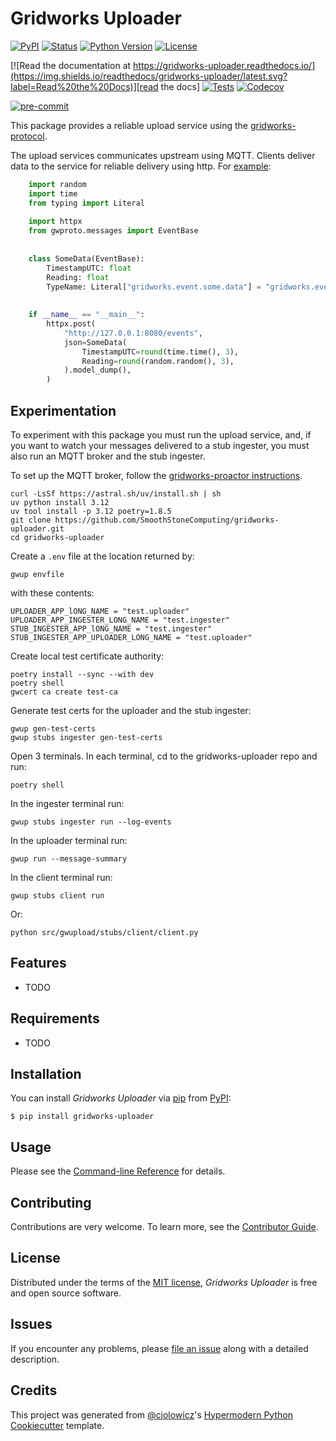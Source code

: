 # Gridworks Uploader

[![PyPI](https://img.shields.io/pypi/v/gridworks-uploader.svg)][pypi_]
[![Status](https://img.shields.io/pypi/status/gridworks-uploader.svg)][status]
[![Python Version](https://img.shields.io/pypi/pyversions/gridworks-uploader)][python version]
[![License](https://img.shields.io/pypi/l/gridworks-uploader)][license]

[![Read the documentation at https://gridworks-uploader.readthedocs.io/](https://img.shields.io/readthedocs/gridworks-uploader/latest.svg?label=Read%20the%20Docs)][read the docs]
[![Tests](https://github.com/SmoothStoneComputing/gridworks-uploader/workflows/Tests/badge.svg)][tests]
[![Codecov](https://codecov.io/gh/SmoothStoneComputing/gridworks-uploader/branch/main/graph/badge.svg)][codecov]

[![pre-commit](https://img.shields.io/badge/pre--commit-enabled-brightgreen?logo=pre-commit&logoColor=white)][pre-commit]

[pypi_]: https://pypi.org/project/gridworks-uploader/
[status]: https://pypi.org/project/gridworks-uploader/
[python version]: https://pypi.org/project/gridworks-uploader
[read the docs]: https://gridworks-uploader.readthedocs.io/
[tests]: https://github.com/SmoothStoneComputing/gridworks-uploader/actions?workflow=Tests
[codecov]: https://app.codecov.io/gh/anschweitzer/gridworks-uploader
[pre-commit]: https://github.com/pre-commit/pre-commit

This package provides a reliable upload service using the [gridworks-protocol]. 

The upload services communicates upstream using MQTT. Clients deliver data to
the service for reliable delivery using http. For [example](./src/gwupload/stubs/client/client.py): 

```python
    import random
    import time
    from typing import Literal
    
    import httpx
    from gwproto.messages import EventBase
    
    
    class SomeData(EventBase):
        TimestampUTC: float
        Reading: float
        TypeName: Literal["gridworks.event.some.data"] = "gridworks.event.some.data"
    
    
    if __name__ == "__main__":
        httpx.post(
            "http://127.0.0.1:8080/events",
            json=SomeData(
                TimestampUTC=round(time.time(), 3),
                Reading=round(random.random(), 3),
            ).model_dump(),
        )
```

## Experimentation

To experiment with this package you must run the upload service, and, if you
want to watch your messages delivered to a stub ingester, you must also run an
MQTT broker and the stub ingester. 

To set up the MQTT broker, follow the [gridworks-proactor instructions].

```shell
curl -LsSf https://astral.sh/uv/install.sh | sh
uv python install 3.12
uv tool install -p 3.12 poetry=1.8.5
git clone https://github.com/SmoothStoneComputing/gridworks-uploader.git
cd gridworks-uploader
```
Create a `.env` file at the location returned by: 
```shell
gwup envfile
```

with these contents:
```
UPLOADER_APP_lONG_NAME = "test.uploader"
UPLOADER_APP_INGESTER_LONG_NAME = "test.ingester"
STUB_INGESTER_APP_lONG_NAME = "test.ingester"
STUB_INGESTER_APP_UPLOADER_LONG_NAME = "test.uploader"
```

Create local test certificate authority:
```shell
poetry install --sync --with dev
poetry shell
gwcert ca create test-ca
```

Generate test certs for the uploader and the stub ingester:
```shell
gwup gen-test-certs
gwup stubs ingester gen-test-certs
```

Open 3 terminals. In each terminal, cd to the gridworks-uploader repo and run:
```shell
poetry shell
```

In the ingester terminal run:
```shell
gwup stubs ingester run --log-events
```

In the uploader terminal run:
```shell 
gwup run --message-summary
```

In the client terminal run:
```shell
gwup stubs client run 
```

Or:
```shell
python src/gwupload/stubs/client/client.py 
```


## Features

- TODO

## Requirements

- TODO

## Installation

You can install _Gridworks Uploader_ via [pip] from [PyPI]:

```console
$ pip install gridworks-uploader
```

## Usage

Please see the [Command-line Reference] for details.

## Contributing

Contributions are very welcome.
To learn more, see the [Contributor Guide].

## License

Distributed under the terms of the [MIT license][license],
_Gridworks Uploader_ is free and open source software.

## Issues

If you encounter any problems,
please [file an issue] along with a detailed description.

## Credits

This project was generated from [@cjolowicz]'s [Hypermodern Python Cookiecutter] template.

[@cjolowicz]: https://github.com/cjolowicz
[pypi]: https://pypi.org/
[hypermodern python cookiecutter]: https://github.com/cjolowicz/cookiecutter-hypermodern-python
[file an issue]: https://github.com/SmoothStoneComputing/gridworks-uploader/issues
[pip]: https://pip.pypa.io/

<!-- github-only -->

[license]: https://github.com/SmoothStoneComputing/gridworks-uploader/blob/dev/LICENSE
[contributor guide]: https://github.com/SmoothStoneComputing/gridworks-uploader/blob/main/CONTRIBUTING.md
[command-line reference]: https://gridworks-uploader.readthedocs.io/en/latest/usage.html


[gridworks-protocol]: https://github.com/thegridelectric/gridworks-protocol 
[gridworks-proactor instructions]: https://github.com/SmoothStoneComputing/gridworks-proactor/tree/2.X/has-a?tab=readme-ov-file#requirements